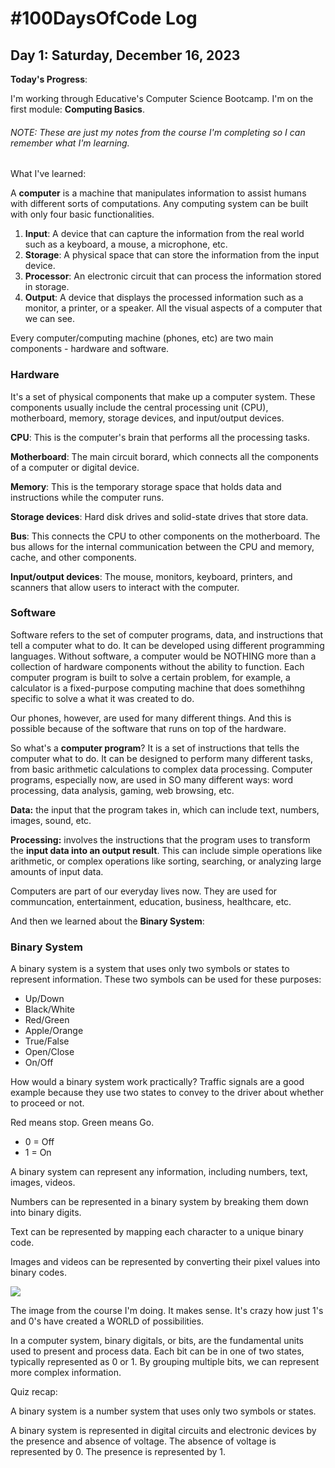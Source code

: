 # #100DaysOfCode Log

## Day 1: Saturday, December 16, 2023

**Today's Progress**:

I'm working through Educative's Computer Science Bootcamp. I'm on the first module: **Computing Basics**.

###### NOTE: These are just my notes from the course I'm completing so I can remember what I'm learning.

What I've learned:

A **computer** is a machine that manipulates information to assist humans with different sorts of computations. Any computing system can be built with only four basic functionalities.

1. **Input**: A device that can capture the information from the real world such as a keyboard, a mouse, a microphone, etc.
2. **Storage**: A physical space that can store the information from the input device.
3. **Processor**: An electronic circuit that can process the information stored in storage.
4. **Output**: A device that displays the processed information such as a monitor, a printer, or a speaker. All the visual aspects of a computer that we can see.

Every computer/computing machine (phones, etc) are two main components - hardware and software.

### Hardware

It's a set of physical components that make up a computer system. These components usually include the central processing unit (CPU), motherboard, memory, storage devices, and input/output devices.

**CPU**: This is the computer's brain that performs all the processing tasks.

**Motherboard**: The main circuit borard, which connects all the components of a computer or digital device.

**Memory**: This is the temporary storage space that holds data and instructions while the computer runs.

**Storage devices**: Hard disk drives and solid-state drives that store data.

**Bus**: This connects the CPU to other components on the motherboard. The bus allows for the internal communication between the CPU and memory, cache, and other components.

**Input/output devices**: The mouse, monitors, keyboard, printers, and scanners that allow users to interact with the computer.

### Software

Software refers to the set of computer programs, data, and instructions that tell a computer what to do. It can be developed using different programming languages. Without software, a computer would be NOTHING more than a collection of hardware components without the ability to function. Each computer program is built to solve a certain problem, for example, a calculator is a fixed-purpose computing machine that does somethihng specific to solve a what it was created to do.

Our phones, however, are used for many different things. And this is possible because of the software that runs on top of the hardware.

So what's a **computer program**? It is a set of instructions that tells the computer what to do. It can be designed to perform many different tasks, from basic arithmetic calculations to complex data processing. Computer programs, especially now, are used in SO many different ways: word processing, data analysis, gaming, web browsing, etc.

**Data:** the input that the program takes in, which can include text, numbers, images, sound, etc.

**Processing:** involves the instructions that the program uses to transform the **input data into an output result**. This can include simple operations like arithmetic, or complex operations like sorting, searching, or analyzing large amounts of input data.

Computers are part of our everyday lives now. They are used for communcation, entertainment, education, business, healthcare, etc.

And then we learned about the **Binary System**:

### Binary System

A binary system is a system that uses only two symbols or states to represent information. These two symbols can be used for these purposes:

- Up/Down
- Black/White
- Red/Green
- Apple/Orange
- True/False
- Open/Close
- On/Off

How would a binary system work practically? Traffic signals are a good example because they use two states to convey to the driver about whether to proceed or not.

Red means stop. Green means Go.

- 0 = Off
- 1 = On

A binary system can represent any information, including numbers, text, images, videos.

Numbers can be represented in a binary system by breaking them down into binary digits.

Text can be represented by mapping each character to a unique binary code.

Images and videos can be represented by converting their pixel values into binary codes.

![](https://i.imgur.com/skMx3pV.png)

The image from the course I'm doing. It makes sense. It's crazy how just 1's and 0's have created a WORLD of possibilities.

In a computer system, binary digitals, or bits, are the fundamental units used to present and process data. Each bit can be in one of two states, typically represented as 0 or 1. By grouping multiple bits, we can represent more complex information.

Quiz recap:

A binary system is a number system that uses only two symbols or states.

A binary system is represented in digital circuits and electronic devices by the presence and absence of voltage. The absence of voltage is represented by 0. The presence is represented by 1.
